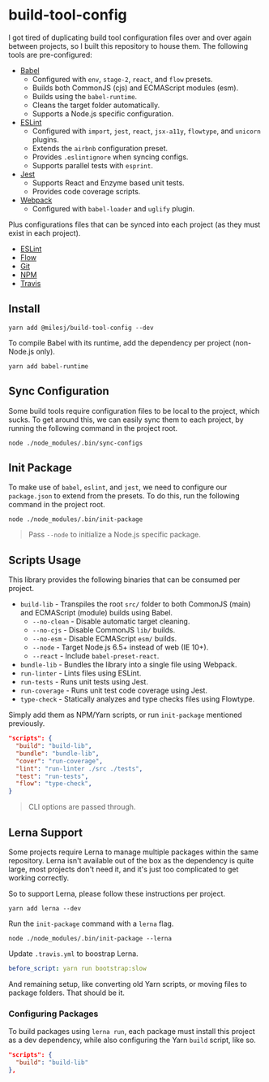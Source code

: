 # build-tool-config

I got tired of duplicating build tool configuration files over and over again between projects,
so I built this repository to house them. The following tools are pre-configured:

* [Babel](https://github.com/milesj/build-tool-config/blob/master/babel.json5)
  * Configured with `env`, `stage-2`, `react`, and `flow` presets.
  * Builds both CommonJS (cjs) and ECMAScript modules (esm).
  * Builds using the `babel-runtime`.
  * Cleans the target folder automatically.
  * Supports a Node.js specific configuration.
* [ESLint](https://github.com/milesj/build-tool-config/blob/master/eslint.json5)
  * Configured with `import`, `jest`, `react`, `jsx-a11y`, `flowtype`, and `unicorn` plugins.
  * Extends the `airbnb` configuration preset.
  * Provides `.eslintignore` when syncing configs.
  * Supports parallel tests with `esprint`.
* [Jest](https://github.com/milesj/build-tool-config/blob/master/jest.json)
  * Supports React and Enzyme based unit tests.
  * Provides code coverage scripts.
* [Webpack](https://github.com/milesj/build-tool-config/blob/master/webpack.js)
  * Configured with `babel-loader` and `uglify` plugin.

Plus configurations files that can be synced into each project (as they must exist in each project).

* [ESLint](https://github.com/milesj/build-tool-config/blob/master/res/eslintignore)
* [Flow](https://github.com/milesj/build-tool-config/blob/master/res/flowconfig)
* [Git](https://github.com/milesj/build-tool-config/blob/master/res/gitignore)
* [NPM](https://github.com/milesj/build-tool-config/blob/master/res/npmignore)
* [Travis](https://github.com/milesj/build-tool-config/blob/master/res/travis.yml)

## Install

```
yarn add @milesj/build-tool-config --dev
```

To compile Babel with its runtime, add the dependency per project (non-Node.js only).

```
yarn add babel-runtime
```

## Sync Configuration

Some build tools require configuration files to be local to the project, which sucks.
To get around this, we can easily sync them to each project, by running the following
command in the project root.

```
node ./node_modules/.bin/sync-configs
```

## Init Package

To make use of `babel`, `eslint`, and `jest`, we need to configure our `package.json` to
extend from the presets. To do this, run the following command in the project root.

```
node ./node_modules/.bin/init-package
```

> Pass `--node` to initialize a Node.js specific package.

## Scripts Usage

This library provides the following binaries that can be consumed per project.

* `build-lib` - Transpiles the root `src/` folder to both CommonJS (main) and ECMAScript (module) builds using Babel.
  * `--no-clean` - Disable automatic target cleaning.
  * `--no-cjs` - Disable CommonJS `lib/` builds.
  * `--no-esm` - Disable ECMAScript `esm/` builds.
  * `--node` - Target Node.js 6.5+ instead of web (IE 10+).
  * `--react` - Include `babel-preset-react`.
* `bundle-lib` - Bundles the library into a single file using Webpack.
* `run-linter` - Lints files using ESLint.
* `run-tests` - Runs unit tests using Jest.
* `run-coverage` - Runs unit test code coverage using Jest.
* `type-check` - Statically analyzes and type checks files using Flowtype.

Simply add them as NPM/Yarn scripts, or run `init-package` mentioned previously.

```json
"scripts": {
  "build": "build-lib",
  "bundle": "bundle-lib",
  "cover": "run-coverage",
  "lint": "run-linter ./src ./tests",
  "test": "run-tests",
  "flow": "type-check",
}
```

> CLI options are passed through.

## Lerna Support

Some projects require Lerna to manage multiple packages within the same repository.
Lerna isn't available out of the box as the dependency is quite large, most projects don't need it,
and it's just too complicated to get working correctly.

So to support Lerna, please follow these instructions per project.

```
yarn add lerna --dev
```

Run the `init-package` command with a `lerna` flag.

```
node ./node_modules/.bin/init-package --lerna
```

Update `.travis.yml` to boostrap Lerna.

```yaml
before_script: yarn run bootstrap:slow
```

And remaining setup, like converting old Yarn scripts, or moving files to package folders.
That should be it.

### Configuring Packages

To build packages using `lerna run`, each package must install this project as a dev
dependency, while also configuring the Yarn `build` script, like so.

```json
"scripts": {
  "build": "build-lib"
},
```
